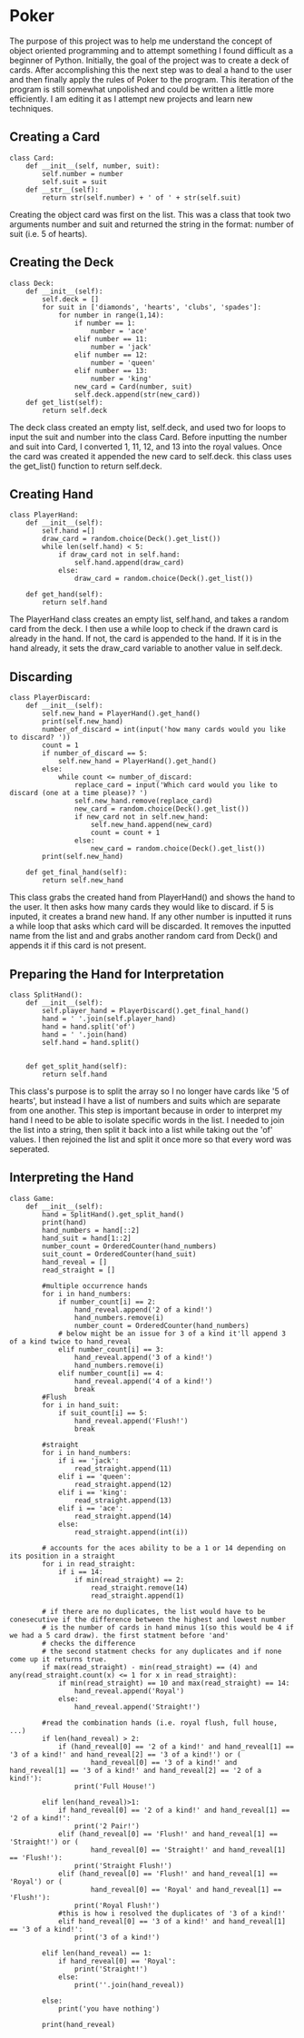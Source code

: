 # Poker
The purpose of this project was to help me understand the concept of object oriented programming and to attempt something I found difficult as a beginner of Python. Initially, the goal of the project was to create a deck of cards. After accomplishing this the next step was to deal a hand to the user and then finally apply the rules of Poker to the program. This iteration of the program is still somewhat unpolished and could be written a little more efficiently. I am editing it as I attempt new projects and learn new techniques.

## Creating a Card
```
class Card:
    def __init__(self, number, suit):
        self.number = number
        self.suit = suit
    def __str__(self):
        return str(self.number) + ' of ' + str(self.suit)
```
Creating the object card was first on the list.  This was a class that took two arguments number and suit and returned the string in the format: number of suit (i.e. 5 of hearts). 

## Creating the Deck
```
class Deck:
    def __init__(self):
        self.deck = []
        for suit in ['diamonds', 'hearts', 'clubs', 'spades']:
            for number in range(1,14):
                if number == 1:
                    number = 'ace'
                elif number == 11:
                    number = 'jack'
                elif number == 12:
                    number = 'queen'
                elif number == 13:
                    number = 'king'
                new_card = Card(number, suit)
                self.deck.append(str(new_card))
    def get_list(self):
        return self.deck
```

The deck class created an empty list, self.deck, and used two for loops to input the suit and number into the class Card.  Before inputting the number and suit into Card, I converted 1, 11, 12, and 13 into the royal values.  Once the card was created it appended the new card to self.deck.  this class uses the get_list() function to return self.deck. 

## Creating Hand
```
class PlayerHand:
    def __init__(self):
        self.hand =[]
        draw_card = random.choice(Deck().get_list())
        while len(self.hand) < 5:
            if draw_card not in self.hand:
                self.hand.append(draw_card)
            else:
                draw_card = random.choice(Deck().get_list())

    def get_hand(self):
        return self.hand
```
The PlayerHand class creates an empty list, self.hand, and takes a random card from the deck.  I then use a while loop to check if the drawn card is already in the hand.  If not, the card is appended to the hand.  If it is in the hand already, it sets the draw_card variable to another value in self.deck.

## Discarding 
```
class PlayerDiscard:
    def __init__(self):
        self.new_hand = PlayerHand().get_hand()
        print(self.new_hand)
        number_of_discard = int(input('how many cards would you like to discard? '))
        count = 1
        if number_of_discard == 5:
            self.new_hand = PlayerHand().get_hand()
        else:
            while count <= number_of_discard:
                replace_card = input('Which card would you like to discard (one at a time please)? ')
                self.new_hand.remove(replace_card)
                new_card = random.choice(Deck().get_list())
                if new_card not in self.new_hand:
                    self.new_hand.append(new_card)
                    count = count + 1
                else:
                    new_card = random.choice(Deck().get_list())
        print(self.new_hand)

    def get_final_hand(self):
        return self.new_hand
```

This class grabs the created hand from PlayerHand() and shows the hand to the user.  It then asks how many cards they would like to discard. if 5 is inputed, it creates a brand new hand.  If any other number is inputted it runs a while loop that asks which card will be discarded.  It removes the inputted name from the list and and grabs another random card from Deck() and appends it if this card is not present.  

## Preparing the Hand for Interpretation
```
class SplitHand():
    def __init__(self):
        self.player_hand = PlayerDiscard().get_final_hand()
        hand = ' '.join(self.player_hand)
        hand = hand.split('of')
        hand = ' '.join(hand)
        self.hand = hand.split()


    def get_split_hand(self):
        return self.hand
```
This class's purpose is to split the array so I no longer have cards like '5 of hearts', but instead I have a list of numbers and suits which are separate from one another.  This step is important because in order to interpret my hand I need to be able to isolate specific words in the list.  I needed to join the list into a string, then split it back into a list while taking out the 'of' values.  I then rejoined the list and split it once more so that every word was seperated. 

## Interpreting the Hand
```
class Game:
    def __init__(self):
        hand = SplitHand().get_split_hand()
        print(hand)
        hand_numbers = hand[::2]
        hand_suit = hand[1::2]
        number_count = OrderedCounter(hand_numbers)
        suit_count = OrderedCounter(hand_suit)
        hand_reveal = []
        read_straight = []

        #multiple occurrence hands
        for i in hand_numbers:
            if number_count[i] == 2:
                hand_reveal.append('2 of a kind!')
                hand_numbers.remove(i)
                number_count = OrderedCounter(hand_numbers)
            # below might be an issue for 3 of a kind it'll append 3 of a kind twice to hand_reveal
            elif number_count[i] == 3:
                hand_reveal.append('3 of a kind!')
                hand_numbers.remove(i)
            elif number_count[i] == 4:
                hand_reveal.append('4 of a kind!')
                break
        #Flush
        for i in hand_suit:
            if suit_count[i] == 5:
                hand_reveal.append('Flush!')
                break

        #straight
        for i in hand_numbers:
            if i == 'jack':
                read_straight.append(11)
            elif i == 'queen':
                read_straight.append(12)
            elif i == 'king':
                read_straight.append(13)
            elif i == 'ace':
                read_straight.append(14)
            else:
                read_straight.append(int(i))

        # accounts for the aces ability to be a 1 or 14 depending on its position in a straight
        for i in read_straight:
            if i == 14:
                if min(read_straight) == 2:
                    read_straight.remove(14)
                    read_straight.append(1)

        # if there are no duplicates, the list would have to be conesecutive if the difference between the highest and lowest number
        # is the number of cards in hand minus 1(so this would be 4 if we had a 5 card draw). the first statment before 'and' 
        # checks the difference
        # the second statment checks for any duplicates and if none come up it returns true.
        if max(read_straight) - min(read_straight) == (4) and any(read_straight.count(x) <= 1 for x in read_straight):
            if min(read_straight) == 10 and max(read_straight) == 14:
                hand_reveal.append('Royal')
            else:
                hand_reveal.append('Straight!')
        
        #read the combination hands (i.e. royal flush, full house, ...)
        if len(hand_reveal) > 2:
            if (hand_reveal[0] == '2 of a kind!' and hand_reveal[1] == '3 of a kind!' and hand_reveal[2] == '3 of a kind!') or (
                    hand_reveal[0] == '3 of a kind!' and hand_reveal[1] == '3 of a kind!' and hand_reveal[2] == '2 of a kind!'):
                print('Full House!')

        elif len(hand_reveal)>1:
            if hand_reveal[0] == '2 of a kind!' and hand_reveal[1] == '2 of a kind!':
                print('2 Pair!')
            elif (hand_reveal[0] == 'Flush!' and hand_reveal[1] == 'Straight!') or (
                    hand_reveal[0] == 'Straight!' and hand_reveal[1] == 'Flush!'):
                print('Straight Flush!')
            elif (hand_reveal[0] == 'Flush!' and hand_reveal[1] == 'Royal') or (
                    hand_reveal[0] == 'Royal' and hand_reveal[1] == 'Flush!'):
                print('Royal Flush!')
            #this is how i resolved the duplicates of '3 of a kind!'
            elif hand_reveal[0] == '3 of a kind!' and hand_reveal[1] == '3 of a kind!':
                print('3 of a kind!')

        elif len(hand_reveal) == 1:
            if hand_reveal[0] == 'Royal':
                print('Straight!')
            else:
                print(''.join(hand_reveal))

        else:
            print('you have nothing')

        print(hand_reveal)
 ```
